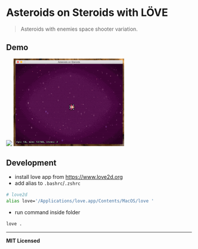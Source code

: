 # Asteroids on Steroids with LÖVE

> Asteroids with enemies space shooter variation.

## Demo

<img src="https://github.com/voronianski-on-games/asteroids-on-steroids-love2d/raw/master/demos/demo1.gif" width="300">
<img src="https://github.com/voronianski-on-games/asteroids-on-steroids-love2d/raw/master/demos/demo2.gif" width="300">

## Development

- install love app from https://www.love2d.org
- add alias to `.bashrc`/`.zshrc`

```bash
# love2d
alias love='/Applications/love.app/Contents/MacOS/love '
```

- run command inside folder 

```bash
love .
```

---

**MIT Licensed**
